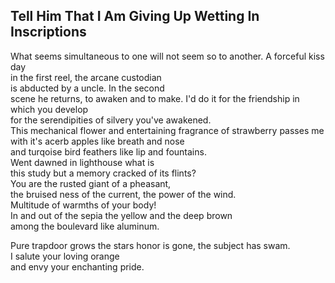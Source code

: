 Tell Him That I Am Giving Up Wetting In Inscriptions
----------------------------------------------------
What seems simultaneous to one will not seem so to another. A forceful kiss day  
in the first reel, the arcane custodian  
is abducted by a uncle. In the second  
scene he returns, to awaken and to make. I'd do it for the friendship in which you develop  
for the serendipities of silvery you've awakened.  
This mechanical flower and entertaining fragrance of strawberry passes me  
with it's acerb apples like breath and nose  
and turqoise bird feathers like lip and fountains.  
Went dawned in lighthouse what is  
this study but a memory cracked of its flints?  
You are the rusted giant of a pheasant,  
the bruised ness of the current, the power of the wind.  
Multitude of warmths of your body!  
In and out of the sepia the yellow and the deep brown  
among the boulevard like aluminum.  
  
Pure trapdoor grows the stars honor is gone, the subject has swam.  
I salute your loving orange  
and envy your enchanting pride.  
